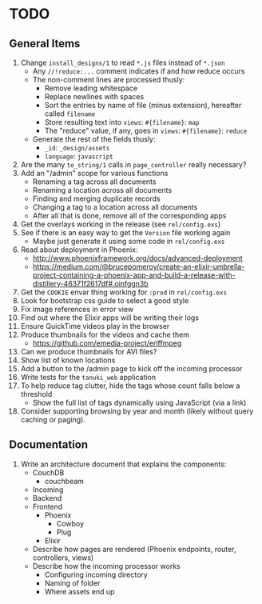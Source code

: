 # TODO

## General Items

1. Change `install_designs/1` to read `*.js` files instead of `*.json`
    - Any `//!reduce:...` comment indicates if and how reduce occurs
    - The non-comment lines are processed thusly:
        + Remove leading whitespace
        + Replace newlines with spaces
        + Sort the entries by name of file (minus extension), hereafter called `filename`
        + Store resulting text into `views`: `#{filename}`: `map`
        + The "reduce" value, if any, goes in `views`: `#{filename}`: `reduce`
    - Generate the rest of the fields thusly:
        + `_id`: `_design/assets`
        + `language`: `javascript`
1. Are the many `to_string/1` calls in `page_controller` really necessary?
1. Add an "/admin" scope for various functions
    - Renaming a tag across all documents
    - Renaming a location across all documents
    - Finding and merging duplicate records
    - Changing a tag to a location across all documents
    - After all that is done, remove all of the corresponding apps
1. Get the overlays working in the release (see `rel/config.exs`)
1. See if there is an easy way to get the `Version` file working again
    - Maybe just generate it using some code in `rel/config.exs`
1. Read about deployment in Phoenix:
    - http://www.phoenixframework.org/docs/advanced-deployment
    - https://medium.com/@brucepomeroy/create-an-elixir-umbrella-project-containing-a-phoenix-app-and-build-a-release-with-distillery-46371f2617df#.oinfggn3b
1. Get the `COOKIE` envar thing working for `:prod` in `rel/config.exs`
1. Look for bootstrap css guide to select a good style
1. Fix image references in error view
1. Find out where the Elixir apps will be writing their logs
1. Ensure QuickTime videos play in the browser
1. Produce thumbnails for the videos and cache them
    - https://github.com/emedia-project/erlffmpeg
1. Can we produce thumbnails for AVI files?
1. Show list of known locations
1. Add a button to the /admin page to kick off the incoming processor
1. Write tests for the `tanuki_web` application
1. To help reduce tag clutter, hide the tags whose count falls below a threshold
    - Show the full list of tags dynamically using JavaScript (via a link)
1. Consider supporting browsing by year and month (likely without query caching or paging).

## Documentation

1. Write an architecture document that explains the components:
    * CouchDB
        - couchbeam
    * Incoming
    * Backend
    * Frontend
        - Phoenix
            + Cowboy
            + Plug
        - Elixir
    * Describe how pages are rendered (Phoenix endpoints, router, controllers, views)
    * Describe how the incoming processor works
        - Configuring incoming directory
        - Naming of folder
        - Where assets end up
